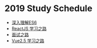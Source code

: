  # 2019 Study Schedule

   * [深入理解ES6](note/md/es6-note.md)
   * [ReactJS 学习之路](note/md/react-note.md)
   * [面试之路](note/md/interview.md)
   * [Vue2.5 学习之路](note/md/vue2.5-note.md)